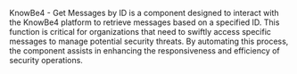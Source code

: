 KnowBe4 - Get Messages by ID is a component designed to interact with the KnowBe4 platform to retrieve messages based on a specified ID. This function is critical for organizations that need to swiftly access specific messages to manage potential security threats. By automating this process, the component assists in enhancing the responsiveness and efficiency of security operations.
